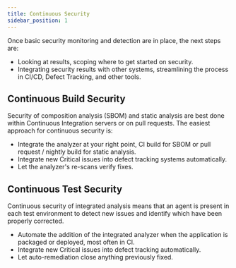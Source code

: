 ```yaml
---
title: Continuous Security
sidebar_position: 1
---
```


Once basic security monitoring and detection are in place, the next steps are:
- Looking at results, scoping where to get started on security.
- Integrating security results with other systems, streamlining the process in CI/CD, Defect Tracking, and other tools.

## Continuous Build Security

Security of composition analysis (SBOM) and static analysis are best done within Continuous Integration servers or on pull requests. The easiest approach for continuous security is:
- Integrate the analyzer at your right point, CI build for SBOM or pull request / nightly build for static analysis.
- Integrate new Critical issues into defect tracking systems automatically.
- Let the analyzer's re-scans verify fixes.

## Continuous Test Security

Continuous security of integrated analysis means that an agent is present in each test environment to detect new issues and identify which have been properly corrected.
- Automate the addition of the integrated analyzer when the application is packaged or deployed, most often in CI.
- Integrate new Critical issues into defect tracking automatically.
- Let auto-remediation close anything previously fixed.

